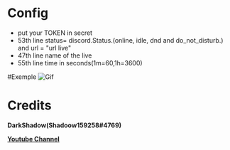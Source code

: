 # Config
- put your TOKEN in secret
- 53th line status= discord.Status.(online, idle, dnd and do_not_disturb.) and url = "url live"
- 47th line name of the live
- 55th line time in seconds(1m=60,1h=3600)

#Exemple
![Gif](https://cdn.discordapp.com/attachments/636502333718790154/934540420229259304/final_61ec643de4460401151f779c_77051.gif)


# Credits

__DarkShadow(Shadoow159258#4769)__

[**Youtube Channel**](https://www.youtube.com/channel/UC4zkPH1ticImcO4-fjM2pZA)
